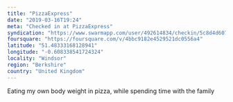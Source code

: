 ```yaml
---
title: "PizzaExpress"
date: "2019-03-16T19:24"
meta: "Checked in at PizzaExpress"
syndication: "https://www.swarmapp.com/user/492614834/checkin/5c8d4d607b385f002c9d613b"
foursquare: "https://foursquare.com/v/4bbc9182e4529521dc0556a4"
latitude: "51.48333168128941"
longitude: "-0.608338541724324"
locality: "Windsor"
region: "Berkshire"
country: "United Kingdom"
---
```

Eating my own body weight in pizza, while spending time with the family
